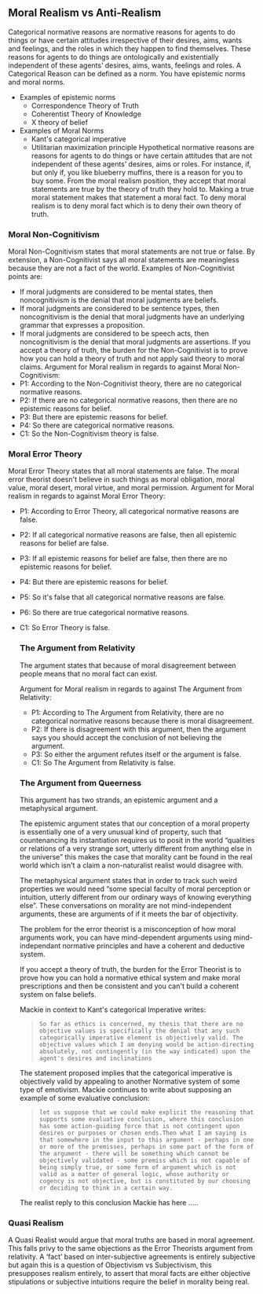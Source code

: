 ## Moral Realism vs Anti-Realism
Categorical normative reasons are normative reasons for agents to do things or have certain attitudes irrespective of their desires, aims, wants and feelings, and the roles in which they happen to find themselves. These reasons for agents to do things are ontologically and existentially independent of these agents’ desires, aims, wants, feelings and roles.
A Categorical Reason can be defined as a norm. You have epistemic norms and moral norms.
- Examples of epistemic norms
    - Correspondence Theory of Truth
    - Coherentist Theory of Knowledge
    - X theory of belief
- Examples of Moral Norms
    - Kant's categorical imperative
    - Utilitarian maximization principle
Hypothetical normative reasons are reasons for agents to do things or have certain attitudes that are not independent of these agents’ desires, aims or roles. For instance, if, but only if, you like blueberry muffins, there is a reason for you to buy some. From the moral realism position, they accept that moral statements are true by the theory of truth they hold to. Making a true moral statement makes that statement a moral fact. To deny moral realism is to deny moral fact which is to deny their own theory of truth.
### Moral Non-Cognitivism
Moral Non-Cognitivism states that moral statements are not true or false. By extension, a Non-Cognitivist says all moral statements are meaningless because they are not a fact of the world. Examples of Non-Cognitivist points are:
- If moral judgments are considered to be mental states, then noncognitivism is the denial that moral judgments are beliefs.
- If moral judgments are considered to be sentence types, then noncognitivism is the denial that moral judgments have an underlying grammar that expresses a proposition.
- If moral judgments are considered to be speech acts, then noncognitivism is the denial that moral judgments are assertions.
If you accept a theory of truth, the burden for the Non-Cognitivist is to prove how you can hold a theory of truth and not apply said theory to moral claims.
Argument for Moral realism in regards to against Moral Non-Cognitivism:
- P1: According to the Non-Cognitivist theory, there are no categorical normative reasons.
- P2: If there are no categorical normative reasons, then there are no epistemic reasons for belief.
- P3: But there are epistemic reasons for belief.
- P4: So there are categorical normative reasons.
- C1: So the Non-Cognitivism theory is false.
### Moral Error Theory
Moral Error Theory states that all moral statements are false. The moral error theorist doesn't believe in such things as moral obligation, moral value, moral desert, moral virtue, and moral permission.
Argument for Moral realism in regards to against Moral Error Theory:
- P1: According to Error Theory, all categorical normative reasons are false.
- P2: If all categorical normative reasons are false, then all epistemic reasons for belief are false.
- P3: If all epistemic reasons for belief are false, then there are no epistemic reasons for belief.
- P4: But there are epistemic reasons for belief.
- P5: So it's false that all categorical normative reasons are false.
- P6: So there are true categorical normative reasons.
- C1: So Error Theory is false.
    
    ### The Argument from Relativity
    
    The argument states that because of moral disagreement between people means that no moral fact can exist.
    
    Argument for Moral realism in regards to against The Argument from Relativity:
    
    - P1: According to The Argument from Relativity, there are no categorical normative reasons because there is moral disagreement.
    - P2: If there is disagreement with this argument, then the argument says you should accept the conclusion of not believing the argument.
    - P3: So either the argument refutes itself or the argument is false.
    - C1: So The Argument from Relativity is false.
    
    ### The Argument from Queerness
    
    This argument has two strands, an epistemic argument and a metaphysical argument.
    
    The epistemic argument states that our conception of a moral property is essentially one of a very unusual kind of property, such that countenancing its instantiation requires us to posit in the world “qualities or relations of a very strange sort, utterly different from anything else in the universe” this makes the case that morality cant be found in the real world which isn't a claim a non-naturalist realist would disagree with.
    
    The metaphysical argument states that in order to track such weird properties we would need “some special faculty of moral perception or intuition, utterly different from our ordinary ways of knowing everything else”. These conversations on morality are not mind-independent arguments, these are arguments of if it meets the bar of objectivity.
    
    The problem for the error theorist is a misconception of how moral arguments work, you can have mind-dependent arguments using mind-independant normative principles and have a coherent and deductive system.
    
    If you accept a theory of truth, the burden for the Error Theorist is to prove how you can hold a normative ethical system and make moral prescriptions and then be consistent and you can't build a coherent system on false beliefs.
    
    Mackie in context to Kant's categorical Imperative writes:
    
    > `So far as ethics is concerned, my thesis that there are no objective values is specifically the denial that any such categorically imperative element is objectively valid. The objective values which I am denying would be action-directing absolutely, not contingently (in the way indicated) upon the agent's desires and inclinations`
    
    The statement proposed implies that the categorical imperative is objectively valid by appealing to another Normative system of some type of emotivism. Mackie continues to write about supposing an example of some evaluative conclusion:
    
    > `let us suppose that we could make explicit the reasoning that supports some evaluative conclusion, where this conclusion has some action-guiding force that is not contingent upon desires or purposes or chosen ends.Then what I am saying is that somewhere in the input to this argument - perhaps in one or more of the premisses, perhaps in some part of the form of the argument - there will be something which cannot be objectively validated - some premiss which is not capable of being simply true, or some form of argument which is not valid as a matter of general logic, whose authority or cogency is not objective, but is constituted by our choosing or deciding to think in a certain way.`
    
    The realist reply to this conclusion Mackie has here …..
    
### Quasi Realism
A Quasi Realist would argue that moral truths are based in moral agreement. This falls privy to the same objections as the Error Theorists argument from relativity. A ‘fact’ based on inter-subjective agreements is entirely subjective but again this is a question of Objectivism vs Subjectivism, this presupposes realism entirely, to assert that moral facts are either objective stipulations or subjective intuitions require the belief in morality being real.